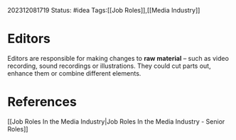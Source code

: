 202312081719
Status: #idea
Tags:[[Job Roles]],[[Media Industry]]

# Editors

Editors are responsible for making changes to **raw material** – such as video recording, sound recordings or illustrations. They could cut parts out, enhance them or combine different elements.

# **References**

[[Job Roles In the Media Industry|Job Roles In the Media Industry - Senior Roles]]